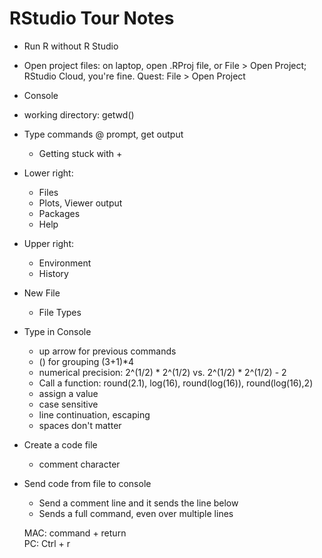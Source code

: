 # RStudio Tour Notes

* Run R without R Studio
* Open project files: on laptop, open .RProj file, or File > Open Project; RStudio Cloud, you're fine.  Quest: File > Open Project
* Console
* working directory: getwd()
* Type commands @ prompt, get output
    * Getting stuck with +
* Lower right:
    * Files
    * Plots, Viewer output
    * Packages
    * Help
* Upper right:
    * Environment
    * History
* New File
    * File Types

* Type in Console
    * up arrow for previous commands
    * () for grouping (3+1)\*4
    * numerical precision: 2^(1/2) \* 2^(1/2) vs. 2^(1/2) \* 2^(1/2) - 2 
    * Call a function: round(2.1), log(16), round(log(16)), round(log(16),2)
    * assign a value
    * case sensitive
    * line continuation, escaping
    * spaces don't matter
* Create a code file
    * comment character
* Send code from file to console
    * Send a comment line and it sends the line below
    * Sends a full command, even over multiple lines

    MAC: command + return \
    PC: Ctrl + r



